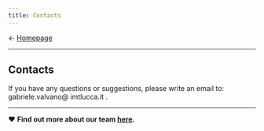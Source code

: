 ```yaml
---
title: Contacts
---
```

&larr; [Homepage](https://gvalvano.github.io/wss-multiscale-adversarial-attention-gates)

-----------------------------
## Contacts

<style type="text/css">
span.spamprotection {display:none;}
</style>

<p> If you have any questions or suggestions, please write an email to: gabriele&period;valvano<span class="spamprotection">.no.way.bots.get.this</span>&#64; imtlucca&period;it .
</p>

-----------------------------
&hearts; **Find out more about our team [here](https://tsaftarislab.github.io/team/).**
